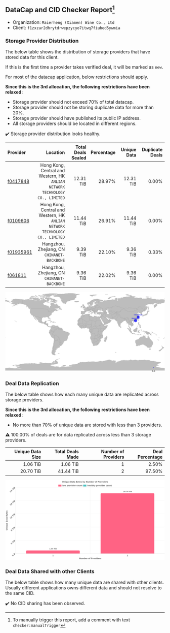 ## DataCap and CID Checker Report[^1]
 - Organization: `Maierheng (Xiamen) Wine Co., Ltd`
 - Client: `f1zxzar2dhrytdrwepzycyo7itwq7fiuhed5ywmia`
### Storage Provider Distribution
The below table shows the distribution of storage providers that have stored data for this client.

If this is the first time a provider takes verified deal, it will be marked as `new`.

For most of the datacap application, below restrictions should apply.

**Since this is the 3rd allocation, the following restrictions have been relaxed:**
 - Storage provider should not exceed 70% of total datacap.
 - Storage provider should not be storing duplicate data for more than 20%.
 - Storage provider should have published its public IP address.
 - All storage providers should be located in different regions.

✔️ Storage provider distribution looks healthy.

| Provider                                              |                                                                        Location | Total Deals Sealed | Percentage | Unique Data | Duplicate Deals |
| :---------------------------------------------------- | ------------------------------------------------------------------------------: | -----------------: | ---------: | ----------: | --------------: |
| [f0417848](https://filfox.info/en/address/f0417848)   | Hong Kong, Central and Western, HK<br/>`ANLIAN NETWORK TECHNOLOGY CO., LIMITED` |          12.31 TiB |     28.97% |   12.31 TiB |           0.00% |
| [f0109606](https://filfox.info/en/address/f0109606)   | Hong Kong, Central and Western, HK<br/>`ANLIAN NETWORK TECHNOLOGY CO., LIMITED` |          11.44 TiB |     26.91% |   11.44 TiB |           0.00% |
| [f01935961](https://filfox.info/en/address/f01935961) |                                  Hangzhou, Zhejiang, CN<br/>`CHINANET-BACKBONE` |           9.39 TiB |     22.10% |    9.36 TiB |           0.33% |
| [f061811](https://filfox.info/en/address/f061811)     |                                  Hangzhou, Zhejiang, CN<br/>`CHINANET-BACKBONE` |           9.36 TiB |     22.02% |    9.36 TiB |           0.00% |

![Provider Distribution](https://raw.githubusercontent.com/data-preservation-programs/filplus-checker-assets/main/filecoin-project/filecoin-plus-large-datasets/issues/963/1671617096229.png)
### Deal Data Replication
The below table shows how each many unique data are replicated across storage providers.

**Since this is the 3rd allocation, the following restrictions have been relaxed:**
- No more than 70% of unique data are stored with less than 3 providers.

⚠️ 100.00% of deals are for data replicated across less than 3 storage providers.

| Unique Data Size | Total Deals Made | Number of Providers | Deal Percentage |
| ---------------: | ---------------: | ------------------: | --------------: |
|         1.06 TiB |         1.06 TiB |                   1 |           2.50% |
|        20.70 TiB |        41.44 TiB |                   2 |          97.50% |

![Replication Distribution](https://raw.githubusercontent.com/data-preservation-programs/filplus-checker-assets/main/filecoin-project/filecoin-plus-large-datasets/issues/963/1671617097018.png)
### Deal Data Shared with other Clients
The below table shows how many unique data are shared with other clients.
Usually different applications owns different data and should not resolve to the same CID.

✔️ No CID sharing has been observed.

[^1]: To manually trigger this report, add a comment with text `checker:manualTrigger`
